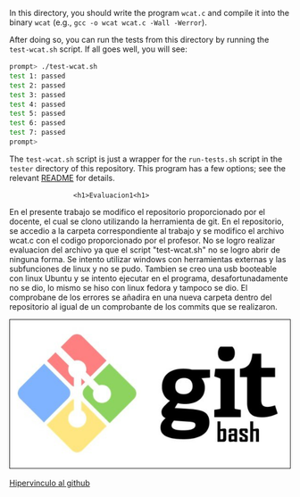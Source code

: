 
In this directory, you should write the program `wcat.c` and compile it into
the binary `wcat` (e.g., `gcc -o wcat wcat.c -Wall -Werror`).

After doing so, you can run the tests from this directory by running the
`test-wcat.sh` script. If all goes well, you will see:

```sh
prompt> ./test-wcat.sh
test 1: passed
test 2: passed
test 3: passed
test 4: passed
test 5: passed
test 6: passed
test 7: passed
prompt>
```

The `test-wcat.sh` script is just a wrapper for the `run-tests.sh` script in
the `tester` directory of this repository. This program has a few options; see
the relevant
[README](https://github.com/remzi-arpacidusseau/ostep-projects/blob/master/tester/README.md)
for details.

					<h1>Evaluacion1<h1>

En el presente trabajo se modifico el repositorio proporcionado por el docente, el cual se clono utilizando la herramienta de git. En el repositorio, se accedio a la carpeta
correspondiente al trabajo y se modifico el archivo wcat.c con el codigo proporcionado por el profesor. No se logro realizar evaluacion del archivo ya que el script "test-wcat.sh"
no se logro abrir de ninguna forma. Se intento utilizar windows con herramientas externas y las subfunciones de linux y no se pudo. Tambien se creo una usb booteable con linux Ubuntu 
y se intento ejecutar en el programa, desafortunadamente no se dio, lo mismo se hiso con linux fedora y tampoco se dio. El comprobane de los errores se añadira en una nueva carpeta dentro
del repositorio al igual de un comprobante de los commits que se realizaron. 

 
 
![Image text](https://github.com/hacUPB/evaluacion-1-Phentecost/blob/main/dirTest/project/Imagen/Git.jpg)

[Hipervinculo al github](https://github.com/hacUPB/evaluacion-1-Phentecost) 



